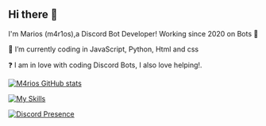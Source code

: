 ## Hi there 👋
I'm Marios (m4r1os),a Discord Bot Developer! Working since 2020 on Bots 🚀

🌱 I’m currently coding in JavaScript, Python, Html and css

❓ I am in love with coding Discord Bots, I also love helping!.

[![M4rios GitHub stats](https://github-readme-stats.vercel.app/api?username=M4riosDev)](https://github.com/M4riosDev/github-readme-stats)


[![My Skills](https://skillicons.dev/icons?i=java,discordjs,nodejs,git&theme=light)](https://skillicons.dev)

[![Discord Presence](https://lanyard.cnrad.dev/api/930463180189204561)](https://discord.com/users/930463180189204561)
